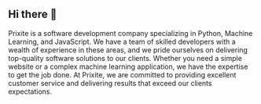 ## Hi there 👋

Prixite is a software development company specializing in Python, Machine Learning, and JavaScript. We have a team of skilled developers with a wealth of experience in these areas, and we pride ourselves on delivering top-quality software solutions to our clients. Whether you need a simple website or a complex machine learning application, we have the expertise to get the job done. At Prixite, we are committed to providing excellent customer service and delivering results that exceed our clients expectations.
